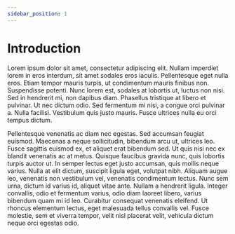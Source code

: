```yaml
---
sidebar_position: 1
---
```


# Introduction

Lorem ipsum dolor sit amet, consectetur adipiscing elit. Nullam imperdiet lorem in eros interdum, sit amet sodales eros iaculis. Pellentesque eget nulla eros. Etiam tempor mauris turpis, ut condimentum mauris finibus non. Suspendisse potenti. Nunc lorem est, sodales at lobortis ut, luctus non nisi. Sed in hendrerit mi, non dapibus diam. Phasellus tristique at libero et pulvinar. Ut nec dictum odio. Sed fermentum mi nisi, a congue orci pulvinar a. Nulla facilisi. Vestibulum quis justo mauris. Fusce ultrices nulla eu orci tempus dictum.

Pellentesque venenatis ac diam nec egestas. Sed accumsan feugiat euismod. Maecenas a neque sollicitudin, bibendum arcu ut, ultrices leo. Fusce sagittis euismod ex, et aliquet erat bibendum sed. Ut quis nisi nec ex blandit venenatis ac at metus. Quisque faucibus gravida nunc, quis lobortis turpis auctor ut. In semper lectus eget justo accumsan, quis mollis neque varius. Nulla at elit dictum, suscipit ligula eget, volutpat nibh. Aliquam augue leo, venenatis non vestibulum vel, venenatis condimentum lectus. Nunc sem urna, dictum id varius id, aliquet vitae ante. Nullam a hendrerit ligula. Integer convallis, odio et fermentum varius, odio diam laoreet libero, varius bibendum quam mi id leo. Curabitur consequat venenatis eleifend. Ut rhoncus elementum lectus, eget malesuada tellus convallis vel. Fusce molestie, sem et viverra tempor, velit nisl placerat velit, vehicula dictum neque orci egestas odio.